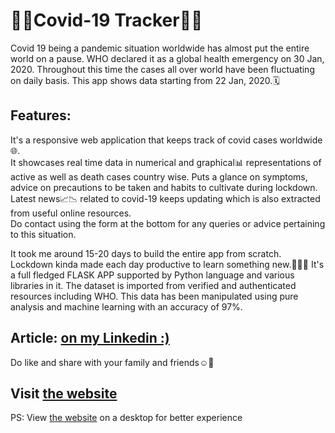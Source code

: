 # 🦠🦠Covid-19 Tracker🦠🦠

Covid 19 being a pandemic situation worldwide has almost put the entire world on a pause. WHO declared it as a global health emergency on 30 Jan, 2020. Throughout this time the cases all over world have been fluctuating on daily basis. This app shows data starting from 22 Jan, 2020.🗓️

## Features:
It's a responsive web application that keeps track of covid cases worldwide🌐.   
It showcases real time data in numerical and graphical📊 representations of active as well as death cases country wise. Puts a glance on symptoms, advice on precautions to be taken and habits to cultivate during lockdown. Latest news📈📉 related to covid-19 keeps updating which is also extracted from useful online resources.   
Do contact using the form at the bottom for any queries or advice pertaining to this situation.

It took me around 15-20 days to build the entire app from scratch. Lockdown kinda made each day productive to learn something new.👩🏻‍💻 It's a full fledged FLASK APP supported by Python language and various libraries in it. The dataset is imported from verified and authenticated resources including WHO. This data has been manipulated using pure analysis and machine learning with an accuracy of 97%.

## Article: **[on my Linkedin :)](https://www.linkedin.com/posts/krisha-shah-0974bb18b_covid-19-being-a-pandemic-situation-worldwide-activity-6679055352660598784-gUtD)**
Do like and share with your family and friends☺️🤗 

## Visit **[the website](https://ml-covid-19-tracker.herokuapp.com/)**  

PS: View [the website](https://ml-covid-19-tracker.herokuapp.com/) on a desktop for better experience 

